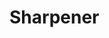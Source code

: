 # Sharpener
<!-- Making-an-Expense-tracker-app-with-local-storage-integrationMaking-an-Expense-tracker-app-with-local-storage-integration -->


